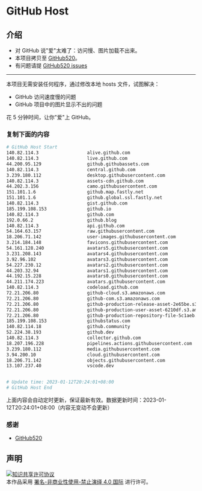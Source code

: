 # GitHub Host
## 介绍
- 对 GitHub 说"爱"太难了：访问慢、图片加载不出来。
- 本项目拷贝至 [GitHub520](https://github.com/521xueweihan/GitHub520)。
- 有问题请提 [GitHub520 issues](https://github.com/521xueweihan/GitHub520/issues/new)

---

本项目无需安装任何程序，通过修改本地 hosts 文件，试图解决：
- GitHub 访问速度慢的问题
- GitHub 项目中的图片显示不出的问题

花 5 分钟时间，让你"爱"上 GitHub。

### 复制下面的内容
```bash
# GitHub Host Start
140.82.114.3                  alive.github.com
140.82.114.3                  live.github.com
44.200.95.129                 github.githubassets.com
140.82.114.3                  central.github.com
3.239.180.112                 desktop.githubusercontent.com
140.82.114.3                  assets-cdn.github.com
44.202.3.156                  camo.githubusercontent.com
151.101.1.6                   github.map.fastly.net
151.101.1.6                   github.global.ssl.fastly.net
140.82.114.3                  gist.github.com
185.199.108.153               github.io
140.82.114.3                  github.com
192.0.66.2                    github.blog
140.82.114.3                  api.github.com
54.164.63.157                 raw.githubusercontent.com
18.206.71.142                 user-images.githubusercontent.com
3.214.184.148                 favicons.githubusercontent.com
54.161.128.240                avatars5.githubusercontent.com
3.231.208.143                 avatars4.githubusercontent.com
3.92.96.102                   avatars3.githubusercontent.com
54.227.230.12                 avatars2.githubusercontent.com
44.203.32.94                  avatars1.githubusercontent.com
44.192.15.228                 avatars0.githubusercontent.com
44.211.174.223                avatars.githubusercontent.com
140.82.114.3                  codeload.github.com
72.21.206.80                  github-cloud.s3.amazonaws.com
72.21.206.80                  github-com.s3.amazonaws.com
72.21.206.80                  github-production-release-asset-2e65be.s3.amazonaws.com
72.21.206.80                  github-production-user-asset-6210df.s3.amazonaws.com
72.21.206.80                  github-production-repository-file-5c1aeb.s3.amazonaws.com
185.199.108.153               githubstatus.com
140.82.114.18                 github.community
52.224.38.193                 github.dev
140.82.114.3                  collector.github.com
18.207.196.228                pipelines.actions.githubusercontent.com
3.239.180.112                 media.githubusercontent.com
3.94.200.10                   cloud.githubusercontent.com
18.206.71.142                 objects.githubusercontent.com
13.107.237.40                 vscode.dev


# Update time: 2023-01-12T20:24:01+08:00
# GitHub Host End

```
上面内容会自动定时更新，保证最新有效。数据更新时间：2023-01-12T20:24:01+08:00（内容无变动不会更新）

### 感谢

- [GitHub520](https://github.com/521xueweihan/GitHub520)

## 声明
<a rel="license" href="https://creativecommons.org/licenses/by-nc-nd/4.0/deed.zh"><img alt="知识共享许可协议" style="border-width: 0" src="https://licensebuttons.net/l/by-nc-nd/4.0/88x31.png"></a><br>本作品采用 <a rel="license" href="https://creativecommons.org/licenses/by-nc-nd/4.0/deed.zh">署名-非商业性使用-禁止演绎 4.0 国际</a> 进行许可。